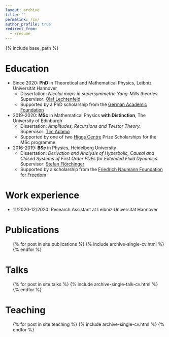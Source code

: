 ```yaml
---
layout: archive
title: ""
permalink: /cv/
author_profile: true
redirect_from:
  - /resume
---
```


{% include base_path %}

Education
======
* Since 2020: **PhD** in Theoretical and Mathematical Physics, Leibniz Universität Hannover
  * Dissertation: *Nicolai maps in supersymmetric Yang-Mills theories.* Supervisor: [Olaf Lechtenfeld](https://www.itp.uni-hannover.de/lechtenf.html)
  * Supported by a PhD scholarship from the [German Academic Foundation](https://www.studienstiftung.de/)
* 2019-2020: **MSc** in Mathematical Physics **with Distinction**, The University of Edinburgh
  * Dissertation: *Amplitudes, Recursions and Twistor Theory.* Supervisor: [Tim Adamo](https://www.maths.ed.ac.uk/~tadamo/)
  * Supported by one of two [Higgs Centre](https://higgs.ph.ed.ac.uk/) Prize Scholarships for the MSc programme
* 2016-2019: **BSc** in Physics, Heidelberg University
  * Dissertation: *Derivation and Analysis of Hyperbolic, Causal and Closed Systems of First Order PDEs for Extended Fluid Dynamics.* Supervisor: [Stefan Flörchinger](https://www.thphys.uni-heidelberg.de/~floerchinger/)
  * Supported by a scholarship from the [Friedrich Naumann Foundation for Freedom](https://fnst.org/)

Work experience
======
* 11/2020-12/2020: Research Assistant at Leibniz Universität Hannover

Publications
======
  <ul>{% for post in site.publications %}
    {% include archive-single-cv.html %}
  {% endfor %}</ul>
  
Talks
======
  <ul>{% for post in site.talks %}
    {% include archive-single-talk-cv.html %}
  {% endfor %}</ul>
  
Teaching
======
  <ul>{% for post in site.teaching %}
    {% include archive-single-cv.html %}
  {% endfor %}</ul>

